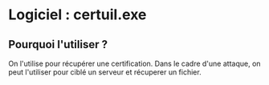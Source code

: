 # Logiciel : certuil.exe

## Pourquoi l'utiliser ? 

On l'utilise pour récupérer une certification. Dans le cadre d'une attaque, on peut l'utiliser pour ciblé un serveur et récuperer un fichier.